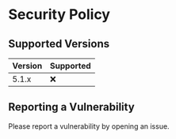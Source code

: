 # Security Policy

## Supported Versions

| Version | Supported |
|---------|-----------|
| 5.1.x   | :x:       |

## Reporting a Vulnerability

Please report a vulnerability by opening an issue.
